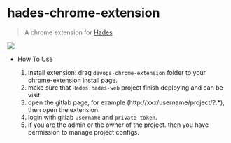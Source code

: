 hades-chrome-extension
=====
> A chrome extension for [Hades](https://github.com/zcfrank1st/hades)

![](https://raw.githubusercontent.com/zcfrank1st/hades-chrome-extension/master/devops-chrome-extension/logo/hades128.png)

* How To Use

    1. install extension: drag `devops-chrome-extension` folder to your chrome-extension install page.
    2. make sure that `Hades:hades-web` project finish deploying and can be visit.
    3. open the gitlab page, for example (http://xxx/username/project/?.*), then open the extension.
    4. login with gitlab `username` and `private token`.
    5. if you are the admin or the owner of the project. then you have permission to manage project configs.